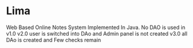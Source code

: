 # Lima
 Web Based Online Notes System Implemented In Java. No DAO is used in v1.0
 v2.0 user is switched into DAo and Admin panel is not created
 v3.0 all DAo is created and Few checks remain
